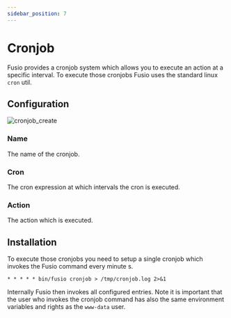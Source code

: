 ```yaml
---
sidebar_position: 7
---
```


# Cronjob

Fusio provides a cronjob system which allows you to execute an action at a specific interval. To execute those cronjobs
Fusio uses the standard linux `cron` util.

## Configuration

![cronjob_create](/img/backend/api/cronjob_create.png)

### Name

The name of the cronjob.

### Cron

The cron expression at which intervals the cron is executed.

### Action

The action which is executed.

## Installation

To execute those cronjobs you need to setup a single cronjob which invokes the Fusio command every minute s.

```
* * * * * bin/fusio cronjob > /tmp/cronjob.log 2>&1
```

Internally Fusio then invokes all configured entries. Note it is important that the user who invokes the cronjob command
has also the same environment variables and rights as the `www-data` user.
